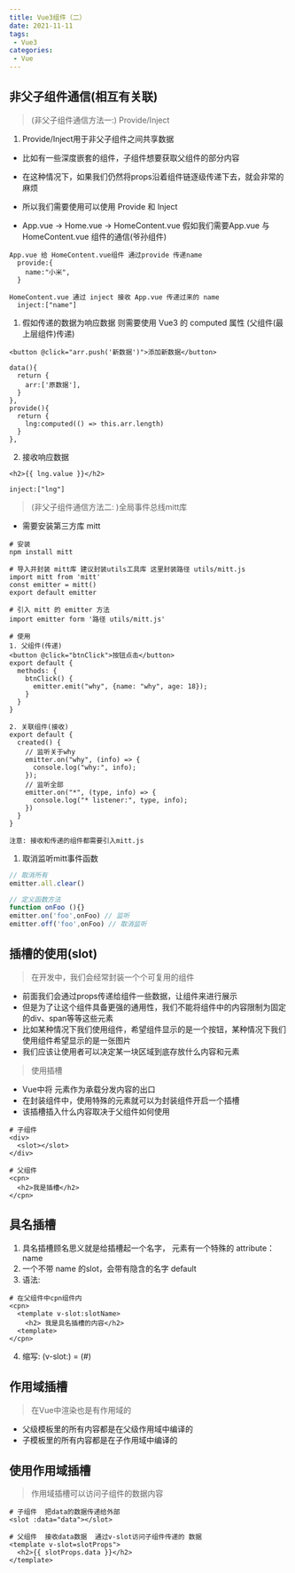 ```yaml
---
title: Vue3组件（二）
date: 2021-11-11
tags:
 - Vue3
categories: 
 - Vue
---
```


## 非父子组件通信(相互有关联)
> (非父子组件通信方法一:) Provide/Inject 

 1. Provide/Inject用于非父子组件之间共享数据
  - 比如有一些深度嵌套的组件，子组件想要获取父组件的部分内容
  - 在这种情况下，如果我们仍然将props沿着组件链逐级传递下去，就会非常的麻烦
  - 所以我们需要使用可以使用 Provide 和 Inject

- App.vue ->  Home.vue -> HomeContent.vue 假如我们需要App.vue 与 HomeContent.vue 组件的通信(爷孙组件)

```vue
App.vue 给 HomeContent.vue组件 通过provide 传递name
  provide:{
    name:"小米",
  }

HomeContent.vue 通过 inject 接收 App.vue 传递过来的 name
  inject:["name"]
```
1. 假如传递的数据为响应数据 则需要使用 Vue3 的 computed 属性 (父组件(最上层组件)传递)

```vue
<button @click="arr.push('新数据')">添加新数据</button>

data(){
  return {
    arr:['原数据'],
  }
},
provide(){
  return {
    lng:computed(() => this.arr.length)
  }
},
```


2. 接收响应数据 

```vue
<h2>{{ lng.value }}</h2>

inject:["lng"]
```

> (非父子组件通信方法二: )全局事件总线mitt库

- 需要安装第三方库 mitt

``` vue
# 安装
npm install mitt

# 导入并封装 mitt库 建议封装utils工具库 这里封装路径 utils/mitt.js
import mitt from 'mitt'
const emitter = mitt()
export default emitter

# 引入 mitt 的 emitter 方法
import emitter form '路径 utils/mitt.js'

# 使用
1. 父组件(传递)
<button @click="btnClick">按钮点击</button>
export default {
  methods: {
    btnClick() {
      emitter.emit("why", {name: "why", age: 18});
    }
  }
}

2. 关联组件(接收)
export default {
  created() {
    // 监听关于why 
    emitter.on("why", (info) => {
      console.log("why:", info);
    });
    // 监听全部
    emitter.on("*", (type, info) => {
      console.log("* listener:", type, info);
    })
  }
}

注意: 接收和传递的组件都需要引入mitt.js
```
1. 取消监听mitt事件函数 
``` js
// 取消所有
emitter.all.clear() 

// 定义函数方法
function onFoo (){}
emitter.on('foo',onFoo) // 监听
emitter.off('foo',onFoo) // 取消监听
```

## 插槽的使用(slot)

> 在开发中，我们会经常封装一个个可复用的组件
  - 前面我们会通过props传递给组件一些数据，让组件来进行展示
  - 但是为了让这个组件具备更强的通用性，我们不能将组件中的内容限制为固定的div、span等等这些元素
  - 比如某种情况下我们使用组件，希望组件显示的是一个按钮，某种情况下我们使用组件希望显示的是一张图片
  - 我们应该让使用者可以决定某一块区域到底存放什么内容和元素

> 使用插槽
  - Vue中将 <slot> 元素作为承载分发内容的出口
  - 在封装组件中，使用特殊的元素<slot>就可以为封装组件开启一个插槽
  - 该插槽插入什么内容取决于父组件如何使用

``` vue
# 子组件
<div>
  <slot></slot>
</div>

# 父组件
<cpn>
  <h2>我是插槽</h2>
</cpn>
```

## 具名插槽

1. 具名插槽顾名思义就是给插槽起一个名字，<slot> 元素有一个特殊的 attribute：name
2. 一个不带 name 的slot，会带有隐含的名字 default
3. 语法: 
```vue
# 在父组件中cpn组件内
<cpn>
  <template v-slot:slotName>
    <h2> 我是具名插槽的内容</h2>
  <template>
</cpn>
```
4. 缩写: (v-slot:) = (#)

## 作用域插槽

> 在Vue中渲染也是有作用域的
  - 父级模板里的所有内容都是在父级作用域中编译的
  - 子模板里的所有内容都是在子作用域中编译的

## 使用作用域插槽

> 作用域插槽可以访问子组件的数据内容

```vue
# 子组件  把data的数据传递给外部
<slot :data="data"></slot>

# 父组件  接收data数据  通过v-slot访问子组件传递的 数据
<template v-slot=slotProps">
  <h2>{{ slotProps.data }}</h2>
</template>
```